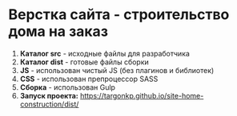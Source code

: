 # Верстка сайта - строительство дома на заказ

1) **Каталог src** - исходные файлы для разработчика
2) **Каталог dist** - готовые файлы сборки
3) **JS** - использован чистый JS (без плагинов и библиотек)
4) **CSS** - использован препроцессор SASS
5) **Сборка** - использован Gulp
6) **Запуск проекта:** https://targonkp.github.io/site-home-construction/dist/
